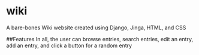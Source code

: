 # wiki
A bare-bones Wiki website created using Django, Jinga, HTML, and CSS

##Features
In all, the user can browse entries, search entries, edit an entry, add an entry, and click a button for a random entry
